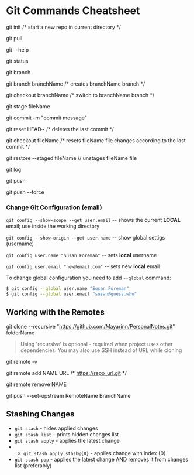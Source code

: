 # Git Commands Cheatsheet

git init /* start a new repo in current directory */

git pull

git --help

git status

git branch

git branch branchName /* creates branchName branch */

git checkout branchName /* switch to branchName branch */

git stage fileName

git commit -m "commit message"

git reset HEAD~ /* deletes the last commit */

git checkout fileName /* resets fileName file changes according to the last commit */

git restore --staged fileName // unstages fileName file

git log

git push

git push --force

### Change Git Configuration (email)

`git config --show-scope --get user.email` -- shows the current **LOCAL** email; use inside the working directory

`git config --show-origin --get user.name` -- show global settigs (username)

`git config user.name "Susan Foreman"` -- sets **local** username

`git config user.email "new@email.com"` -- sets new **local** email

To change global configuration you need to add `--global` command:

```sh
$ git config --global user.name "Susan Foreman"
$ git config --global user.email "susan@guess.who"
```

## Working with the Remotes

git clone --recursive "https://github.com/Mayarinn/PersonalNotes.git" folderName

> Using 'recursive' is optional - required when project uses other dependencies. You may also use SSH instead of URL while cloning

git remote -v

git remote add NAME URL /* https://repo_url.git */

git remote remove NAME

git push --set-upstream RemoteName BranchName

## Stashing Changes

- `git stash` - hides applied changes
- `git stash list` - prints hidden changes list
- `git stash apply` - applies the latest change
- - `git stash apply stash@{0}` - applies change with index {0}
- `git stash pop` - applies the latest change AND removes it from changes list (preferably)
